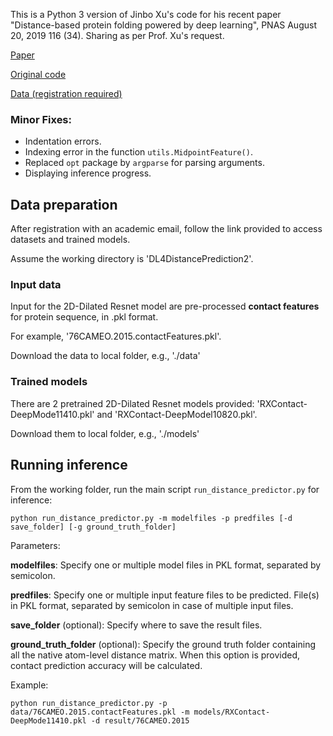 This is a Python 3 version of Jinbo Xu's code for his recent paper "Distance-based protein folding powered by deep learning", PNAS August 20, 2019 116 (34). Sharing as per Prof. Xu's request.

[Paper](https://www.pnas.org/content/116/34/16856)

[Original code](https://github.com/j3xugit/RaptorX-Contact)

[Data (registration required)](http://raptorx.uchicago.edu/download)

### Minor Fixes:
- Indentation errors.
- Indexing error in the function `utils.MidpointFeature()`.
- Replaced `opt` package by `argparse` for parsing arguments.
- Displaying inference progress.

## Data preparation
After registration with an academic email, follow the link provided to access datasets and trained models.

Assume the working directory is 'DL4DistancePrediction2'.

### Input data
Input for the 2D-Dilated Resnet model are pre-processed **contact features** for protein sequence, in .pkl format.

For example, '76CAMEO.2015.contactFeatures.pkl'.

Download the data to local folder, e.g., './data'

### Trained models
There are 2 pretrained 2D-Dilated Resnet models provided: 'RXContact-DeepMode11410.pkl' and 'RXContact-DeepModel10820.pkl'.

Download them to local folder, e.g., './models'


## Running inference
From the working folder, run the main script `run_distance_predictor.py` for inference:

```console
python run_distance_predictor.py -m modelfiles -p predfiles [-d save_folder] [-g ground_truth_folder]
```
Parameters:

**modelfiles**: Specify one or multiple model files in PKL format, separated by semicolon.

**predfiles**: Specify one or multiple input feature files to be predicted. File(s) in PKL format, separated by semicolon in case of multiple input files.

**save_folder** (optional): Specify where to save the result files.

**ground_truth_folder** (optional): Specify the ground truth folder containing all the native atom-level distance matrix. When this option is provided, contact prediction accuracy will be calculated.

Example:
```console
python run_distance_predictor.py -p data/76CAMEO.2015.contactFeatures.pkl -m models/RXContact-DeepMode11410.pkl -d result/76CAMEO.2015
 ```
